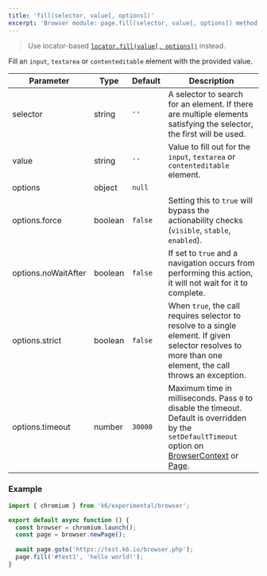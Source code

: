 ```yaml
---
title: 'fill(selector, value[, options])'
excerpt: 'Browser module: page.fill(selector, value[, options]) method'
---
```


<Blockquote mod="note" title="">

Use locator-based [`locator.fill(value[, options])`](/javascript-api/k6-experimental/browser/locator/fill/) instead.

</Blockquote>

Fill an `input`, `textarea` or `contenteditable` element with the provided value.

<TableWithNestedRows>

| Parameter           | Type    | Default | Description                                                                                                                                                                                                                           |
|---------------------|---------|---------|---------------------------------------------------------------------------------------------------------------------------------------------------------------------------------------------------------------------------------------|
| selector            | string  | `''`    |  A selector to search for an element. If there are multiple elements satisfying the selector, the first will be used.                                                                                                                 |
| value               | string  | `''`    | Value to fill out for the `input`, `textarea` or `contenteditable` element.                                                                                                                                                                |
| options             | object  | `null`  |                                                                                                                                                                                                                      |
| options.force       | boolean | `false` | Setting this to `true` will bypass the actionability checks (`visible`, `stable`, `enabled`).                                                                                                                                         |
| options.noWaitAfter | boolean | `false` | If set to `true` and a navigation occurs from performing this action, it will not wait for it to complete.                                                                                                                            |
| options.strict  | boolean| `false`  | When `true`, the call requires selector to resolve to a single element. If given selector resolves to more than one element, the call throws an exception.                                                                            |
| options.timeout | number | `30000` | Maximum time in milliseconds. Pass `0` to disable the timeout. Default is overridden by the `setDefaultTimeout` option on [BrowserContext](/javascript-api/k6-experimental/browser/browsercontext/) or [Page](/javascript-api/k6-experimental/browser/page/). |

</TableWithNestedRows>

### Example

<CodeGroup labels={[]}>

```javascript
import { chromium } from 'k6/experimental/browser';

export default async function () {
  const browser = chromium.launch();
  const page = browser.newPage();
  
  await page.goto('https://test.k6.io/browser.php');
  page.fill('#text1', 'hello world!');
}
```

</CodeGroup>
